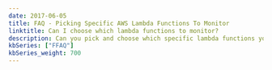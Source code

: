 ```yaml
---
date: 2017-06-05
title: FAQ - Picking Specific AWS Lambda Functions To Monitor
linktitle: Can I choose which lambda functions to monitor?
description: Can you pick and choose which specific lambda functions you want to track and monitor? Yes, you can filter the functions in Dashbird.
kbSeries: ["FFAQ"]
kbSeries_weight: 700
---
```



<!-- - this is already good :)
- add more stylish writing
- link to `/docs/get-started/say-hi-to-dashbird/` -->
